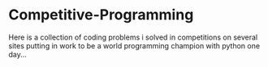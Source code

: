 # Competitive-Programming
Here is a collection of coding problems i solved in competitions on several sites putting in work to be a world programming champion with python one day...
